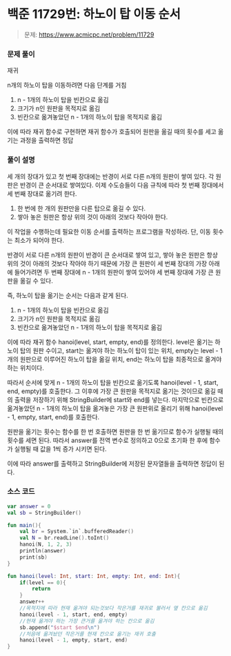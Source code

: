 # 백준 11729번: 하노이 탑 이동 순서

> 문제: https://www.acmicpc.net/problem/11729

### 문제 풀이

재귀

n개의 하노이 탑을 이동하려면 다음 단계를 거침

1. n - 1개의 하노이 탑을 빈칸으로 옮김
2. 크기가 n인 원판을 목적지로 옮김
3. 빈칸으로 옮겨놓았던 n - 1개의 하노이 탑을 목적지로 옮김

이에 따라 재귀 함수로 구현하면 재귀 함수가 호출되어 원판을 옮길 때의 횟수를 세고 옮기는 과정을 출력하면 정답

### 풀이 설명

세 개의 장대가 있고 첫 번째 장대에는 반경이 서로 다른 n개의 원판이 쌓여 있다. 각 원판은 반경이 큰 순서대로 쌓여있다. 이제 수도승들이 다음 규칙에 따라 첫 번째 장대에서 세 번째 장대로 옮기려 한다.

1. 한 번에 한 개의 원판만을 다른 탑으로 옮길 수 있다.
2. 쌓아 놓은 원판은 항상 위의 것이 아래의 것보다 작아야 한다.

이 작업을 수행하는데 필요한 이동 순서를 출력하는 프로그램을 작성하라. 단, 이동 횟수는 최소가 되어야 한다.

반경이 서로 다른 n개의 원판이 반경이 큰 순서대로 쌓여 있고, 쌓아 놓은 원판은 항상 위의 것이 아래의 것보다 작아야 하기 때문에 가장 큰 원판이 세 번째 장대의 가장 아래에 들어가려면 두 번째 장대에 n - 1개의 원판이 쌓여 있어야 세 번째 장대에 가장 큰 원판을 옮길 수 있다.

즉, 하노이 탑을 옮기는 순서는 다음과 같게 된다.

1. n - 1개의 하노이 탑을 빈칸으로 옮김
2. 크기가 n인 원판을 목적지로 옮김
3. 빈칸으로 옮겨놓았던 n - 1개의 하노이 탑을 목적지로 옮김

이에 따라 재귀 함수 hanoi(level, start, empty, end)를 정의한다. level은 옮기는 하노이 탑의 원판 수이고, start는 옮겨야 하는 하노이 탑이 있는 위치, empty는 level - 1개의 원판으로 이루어진 하노이 탑을 옮길 위치, end는 하노이 탑을 최종적으로 옮겨야 하는 위치이다.

따라서 순서에 맞게 n - 1개의 하노이 탑을 빈칸으로 옮기도록 hanoi(level - 1, start, end, empty)를 호출한다. 그 이후에 가장 큰 원판을 목적지로 옮기는 것이므로 옮길 때의 출력을 저장하기 위해 StringBuilder에 start와 end를 넣는다. 마지막으로 빈칸으로 옮겨놓았던 n - 1개의 하노이 탑을 옮겨놓은 가장 큰 원판위로 올리기 위해 hanoi(level - 1, empty, start, end)를 호출한다.

원판을 옮기는 횟수는 함수를 한 번 호출하면 원판을 한 번 옮기므로 함수가 실행될 때의 횟수를 세면 된다. 따라서 answer를 전역 변수로 정의하고 0으로 초기화 한 후에 함수가 실행될 때 값을 1씩 증가 시키면 된다.

이에 따라 answer를 출력하고 StringBuilder에 저장된 문자열들을 출력하면 정답이 된다.

### 소스 코드
```kotlin
var answer = 0
val sb = StringBuilder()

fun main(){
    val br = System.`in`.bufferedReader()
    val N = br.readLine().toInt()
    hanoi(N, 1, 2, 3)
    println(answer)
    print(sb)
}

fun hanoi(level: Int, start: Int, empty: Int, end: Int){
    if(level == 0){
        return
    }
    answer++
    //목적지에 따라 현재 옮겨야 되는것보다 작은거를 재귀로 불러서 옆 칸으로 옮김
    hanoi(level - 1, start, end, empty)
    //현재 옮겨야 하는 가장 큰거를 옮겨야 하는 칸으로 옮김
    sb.append("$start $end\n")
    //처음에 옮겨놨던 작은거를 현재 칸으로 옮기는 재귀 호출
    hanoi(level - 1, empty, start, end)
}
```